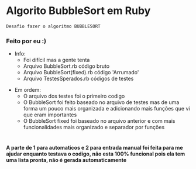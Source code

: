 # Algorito BubbleSort em Ruby

    Desafio fazer o algoritmo BUBBLESORT

<h3>Feito por eu :)</h3>

<ul>
  <li>Info:
    <ul>
      <li>Foi difícil mas a gente tenta</li>
      <li>Arquivo BubbleSort.rb código bruto</li>
      <li>Arquivo BubbleSort(fixed).rb código 'Arrumado'</li>
      <li>Arquivo TestesSperados.rb códigos de testes</li>
    </ul>
    <p></p>
    <li>Em ordem:
    <ul>
      <li>O arquivo dos testes foi o primeiro codigo</li>
      <li>O BubbleSort foi feito baseado no arquivo de testes mas de uma forma um pouco mais organizada e adicionando mais funções que vi que eram importantes</li>
      <li>O BubbleSort fixed foi baseado no arquivo anterior e com mais funcionalidades mais organizado e separador por funções</li>
    </ul>
</ul>

# <h4>A parte de 1 para automaticos e 2 para entrada manual foi feita para me ajudar enquanto testava o codigo, não esta 100% funcional pois ela tem uma lista pronta, não é gerada automaticamente</li></h4>
  
